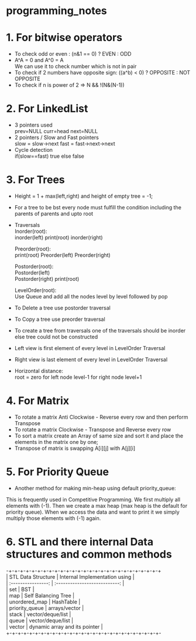 # programming_notes

# 1. For bitwise operators
* To check odd or even : (n&1 == 0) ? EVEN : ODD
* A^A = 0 and A^0 = A<br>
   We can use it to check number which is not in pair
* To check if 2 numbers have opposite sign: ((a^b) < 0) ? OPPOSITE : NOT OPPOSITE
* To check if n is power of 2 => N && !(N&(N-1))

# 2. For LinkedList
* 3 pointers used <br>
  prev=NULL
  curr=head
  next=NULL
* 2 pointers / Slow and Fast pointers <br>
   slow = slow->next
   fast = fast->next->next
* Cycle detection <br> 
  if(slow==fast) 
   true 
  else 
   false

# 3. For Trees
* Height = 1 + max(left,right)  and height of empty tree = -1;
* For a tree to be bst every node must fulfill the condition including the parents of parents and upto root
* Traversals <br>
  Inorder(root): <br>
   inorder(left)
   print(root)
   inorder(right)
   
  Preorder(root):<br>
   print(root)
   Preorder(left) 
   Preorder(right)
   
  Postorder(root):<br>
   Postorder(left)   
   Postorder(right)
   print(root)<br>
   
  LevelOrder(root):<br>
   Use Queue and add all the nodes level by level followed by pop
* To Delete a tree use postorder traversal
* To Copy a tree use preorder traversal
* To create a tree from traversals one of the traversals should be inorder else tree could not be constructed
* Left view is first element of every level in LevelOrder Traversal 
* Right view is last element of every level in LevelOrder Traversal 
* Horizontal distance:<br>
   root = zero
   for left node level-1
   for right node level+1
   
   
# 4. For Matrix
* To rotate a matrix Anti Clockwise - Reverse every row and then perform Transpose
* To rotate a matrix Clockwise - Transpose and Reverse every row
* To sort a matrix create an Array of same size and sort it and place the elements in the matrix one by one;
* Transpose of matrix is swapping A[i][j] with A[j][i]

# 5. For Priority Queue
* Another method for making min-heap using default priority_queue:

This is frequently used in Competitive Programming. We first multiply all elements with (-1). Then we create a max heap (max heap is the default for priority queue). When we access the data and want to print it we simply multiply those elements with (-1) again.

# 6. STL and there internal Data structures and common methods
-+-+-+-+-+-+-+-+-+-+-+-+-+-+-+-+-+-+-+-+-+-+-+-+-+-+-+<br>
| STL Data Structure | Internal Implementation using |<br>
| :----------------: | :---------------------------: |<br>
| set                | BST                           |<br>
| map                | Self Balancing Tree           |<br>
| unordered_map      | HashTable                     |<br>
| priority_queue     | arrays/vector                 |<br>
| stack              | vector/deque/list             |<br>
| queue              | vector/deque/list             |<br>
| vector             | dynamic array and its pointer |<br>
+-+-+-+-+-+-+-+-+-+-+-+-+-+-+-+-+-+-+-+-+-+-+-+-+-+-+-<br>
